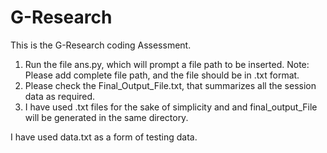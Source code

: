 # G-Research
This is the G-Research coding Assessment.

1. Run the file ans.py, which will prompt a file path to be inserted. Note: Please add complete file path, and the file should be in .txt format.
2. Please check the Final_Output_File.txt, that summarizes all the session data as required.
3. I have used .txt files for the sake of simplicity and and final_output_File will be generated in the same directory.


I have used data.txt as a form of testing data.
